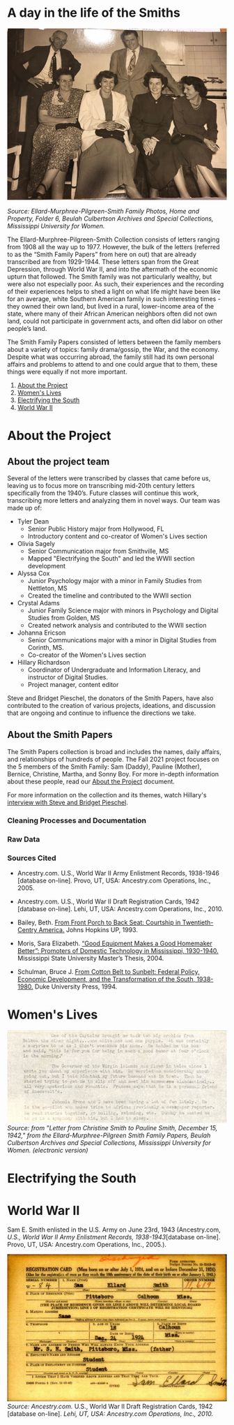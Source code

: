 # A day in the life of the Smiths

![black and white photo of the 5 members of the Smith family in 1950: Sam Hawkins Smith, Sam Ellard Smith, Pauline Smith, Bernice Smith, Martha Smith Womble, and Christine Smith Faust](https://github.com/hillaryAHR/LIB-201/blob/main/narrative-images/smith-family-group-photo.jpg)

*Source: Ellard-Murphree-Pilgreen-Smith Family Photos, Home and Property, Folder 6, Beulah Culbertson Archives and Special Collections, Mississippi University for Women.*

The Ellard-Murphree-Pilgreen-Smith Collection consists of letters ranging from 1908 all the way up to 1977. However, the bulk of the letters (referred to as the “Smith Family Papers” from here on out) that are already transcribed are from 1929-1944. These letters span from the Great Depression, through World War II, and into the aftermath of the economic upturn that followed. The Smith family was not particularly wealthy, but were also not especially poor. As such, their experiences and the recording of their experiences helps to shed a light on what life might have been like for an average, white Southern American family in such interesting times - they owned their own land, but lived in a rural, lower-income area of the state, where many of their African American neighbors often did not own land, could not participate in government acts, and often did labor on other people’s land. 

The Smith Family Papers consisted of letters between the family members about a variety of topics: family drama/gossip, the War, and the economy. Despite what was occurring abroad, the family still had its own personal affairs and problems to attend to and one could argue that to them, these things were equally if not more important. 


1. [About the Project](#about-the-project)
2. [Women's Lives](#women's-lives)
3. [Electrifying the South](#electrifying-the-south)
4. [World War II](#world-war-ii)

# About the Project

## About the project team

Several of the letters were transcribed by classes that came before us, leaving us to focus more on transcribing mid-20th century letters specifically from the 1940’s. Future classes will continue this work, transcribing more letters and analyzing them in novel ways. Our team was made up of: 
* Tyler Dean
    * Senior Public History major from Hollywood, FL
    * Introductory content and co-creator of Women's Lives section
* Olivia Sagely
    * Senior Communication major from Smithville, MS
    * Mapped "Electrifying the South" and led the WWII section development
* Alyssa Cox
    * Junior Psychology major with a minor in Family Studies from Nettleton, MS 
    * Created the timeline and contributed to the WWII section
* Crystal Adams
    * Junior Family Science major with minors in Psychology and Digital Studies from Golden, MS
    * Created network analysis and contributed to the WWII section 
* Johanna Ericson
    * Senior Communications major with a minor in Digital Studies from Corinth, MS.
    * Co-creator of the Women's Lives section
*  Hillary Richardson
    * Coordinator of Undergraduate and Information Literacy, and instructor of Digital Studies.
    * Project manager, content editor

Steve and Bridget Pieschel, the donators of the Smith Papers, have also contributed to the creation of various projects, ideations, and discussion that are ongoing and continue to influence the directions we take.

## About the Smith Papers

The Smith Papers collection is broad and includes the names, daily affairs, and relationships of hundreds of people. The Fall 2021 project focuses on the 5 members of the Smith Family: Sam (Daddy), Pauline (Mother), Bernice, Christine, Martha, and Sonny Boy. For more in-depth information about these people, read our [About the Project](https://docs.google.com/document/d/1Vo_YCCW18aam14CnAG8KyYYDlV37zODsFaqP_6_Flgk/edit?usp=sharing) document.

For more information on the collection and its themes, watch Hillary's [interview with Steve and Bridget Pieschel](https://youtu.be/zPynkw9V-Q8).

### Cleaning Processes and Documentation

<!--Text analysis
- link to letters for WWII analyses - revisit list
- link to stopwords and any other data
- link to letters for women's lives (Pauline + Christine 
- list of stopwords for each? -->

<!--Network Analysis
- link to raw data
- description of cleaning process, possibly site against cleaning
-->

<!--Maps and timelines
- map spreadsheet or downloaded version
- timeline JS data -->

### Raw Data

### Sources Cited

- Ancestry.com. U.S., World War II Army Enlistment Records, 1938-1946 [database on-line]. Provo, UT, USA: Ancestry.com Operations, Inc., 2005.

- Ancestry.com. U.S., World War II Draft Registration Cards, 1942 [database on-line]. Lehi, UT, USA: Ancestry.com Operations, Inc., 2010.

- Bailey, Beth. <a href="https://www.worldcat.org/title/from-front-porch-to-back-seat-courtship-in-twentieth-century-america/oclc/613632266&referer=brief_results"> From Front Porch to Back Seat: Courtship in Twentieth-Centry America.</a>  Johns Hopkins UP, 1993.

- Moris, Sara Elizabeth. <a href="https://mlp.ent.sirsi.net/client/en_US/muw/search/detailnonmodal/ent:$002f$002fSD_ILS$002f0$002fSD_ILS:931679/ada?rt=CKEY|||CKEY|||false">“Good Equipment Makes a Good Homemaker Better”: Promoters of Domestic Technology in Mississippi, 1930-1940.</a> Mississippi State University Master’s Thesis, 2004.

- Schulman, Bruce J. <a href="https://www.worldcat.org/title/from-cotton-belt-to-sunbelt-federal-policy-economic-development-and-the-transformation-of-the-south-1938-1980/oclc/614322091&referer=brief_results">From Cotton Belt to Sunbelt: Federal Policy, Economic Development, and the Transformation of the South, 1938-1980.</a> Duke University Press, 1994.

<!--resources used to do Pauline's economy of motherhood section-->

<!--resources used to do WWII basic training and individual experiences-->

# Women's Lives

![Type-written excerpt from Christine's letter telling her mother, telling her about 3 men - a navy captain, the Governer of the Virgin Islands, and a man named Johnnie Brons - who are courting her](https://github.com/hillaryAHR/LIB-201/blob/main/narrative-images/from-mcj-dp018-19421215-smith-christine-001.png)
*Source: from "Letter from Christine Smith to Pauline Smith, December 15, 1942," from the Ellard-Murphree-Pilgreen Smith Family Papers, Beulah Culbertson Archives and Special Collections, Mississippi University for Women. (electronic version)*

# Electrifying the South

# World War II

<!--insert Christine's letter when war is declared-->

<!--Paragraph on WWII section from Olivia-->

Sam E. Smith enlisted in the U.S. Army on June 23rd, 1943 (Ancestry.com, _U.S., World War II Army Enlistment Records, 1938-1943_[database on-line]. Provo, UT, USA: Ancestry.com Operations, Inc., 2005.).

![Scanned image of Sam Ellard Smith's draft registration card, on yellowed paper with black typewritten text and Sam's signature](https://github.com/hillaryAHR/LIB-201/blob/main/narrative-images/Smith-DraftRegCard.jpg)
*Source: Ancestry.com.* U.S., World War II Draft Registration Cards, 1942 [database on-line]. *Lehi, UT, USA: Ancestry.com Operations, Inc., 2010.*

